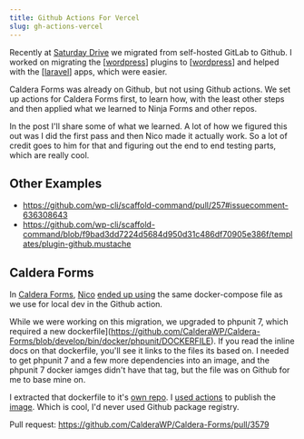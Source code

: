 ```yaml
---
title: Github Actions For Vercel
slug: gh-actions-vercel
---
```


Recently at [Saturday Drive](https://saturdaydrive.com) we migrated from self-hosted GitLab to Github. I worked on migrating the [[wordpress]] plugins to [[wordpress]] and helped with the [[laravel]] apps, which were easier.

Caldera Forms was already on Github, but not using Github actions. We set up actions for Caldera Forms first, to learn how, with the least other steps and then applied what we learned to Ninja Forms and other repos.

In the post I'll share some of what we learned. A lot of how we figured this out was I did the first pass and then Nico made it actually work. So a lot of credit goes to him for that and figuring out the end to end testing parts, which are really cool.

## Other Examples

- https://github.com/wp-cli/scaffold-command/pull/257#issuecomment-636308643
- https://github.com/wp-cli/scaffold-command/blob/f9bad3dd7224d5684d950d31c486df70905e386f/templates/plugin-github.mustache

## Caldera Forms

In [Caldera Forms](https://calderaforms.com), [Nico](https://twitter.com/nicofigueira) [ended up using](https://github.com/CalderaWP/Caldera-Forms/pull/3575) the same docker-compose file as we use for local dev in the Github action.

While we were working on this migration, we upgraded to phpunit 7, which required a new dockerfile](https://github.com/CalderaWP/Caldera-Forms/blob/develop/bin/docker/phpunit/DOCKERFILE). If you read the inline docs on that dockerfile, you'll see it links to the files its based on. I needed to get phpunit 7 and a few more dependencies into an image, and the phpunit 7 docker iamges didn't have that tag, but the file was on Github for me to base mine on.

I extracted that dockerfile to it's [own repo](https://github.com/Shelob9/wordpress-phpunit/). I [used actions](https://github.com/Shelob9/wordpress-phpunit/actions) to publish the [image](https://github.com/Shelob9/wordpress-phpunit/packages/308041). Which is cool, I'd never used Github package registry.

Pull request: https://github.com/CalderaWP/Caldera-Forms/pull/3579

[//begin]: # "Autogenerated link references for markdown compatibility"
[wordpress]: wordpress "WordPress"
[laravel]: laravel "Laravel"
[//end]: # "Autogenerated link references"
